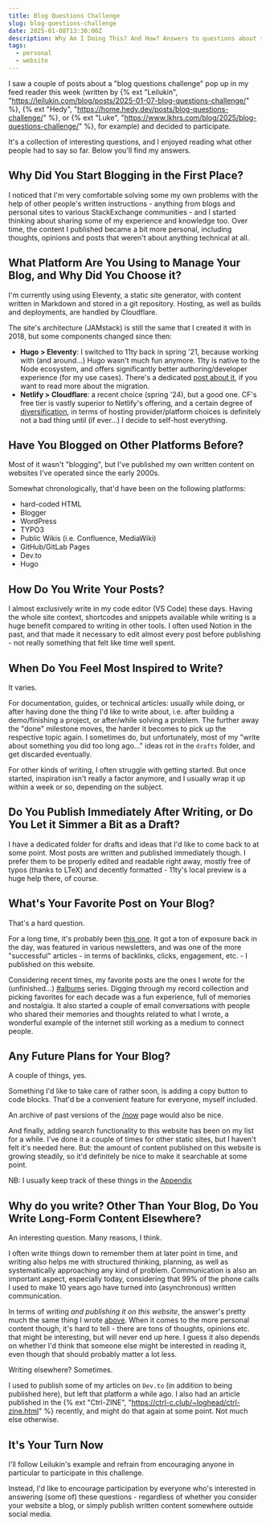 ```yaml
---
title: Blog Questions Challenge
slug: blog-questions-challenge
date: 2025-01-08T13:30:00Z
description: Why Am I Doing This? And How? Answers to questions about this website.
tags:
  - personal
  - website
---
```


I saw a couple of posts about a "blog questions challenge" pop up in my feed reader this week (written by {% ext "Leilukin", "https://leilukin.com/blog/posts/2025-01-07-blog-questions-challenge/" %}, {% ext "Hedy", "https://home.hedy.dev/posts/blog-questions-challenge/" %}, or {% ext "Luke", "https://www.lkhrs.com/blog/2025/blog-questions-challenge/" %}, for example) and decided to participate.

It's a collection of interesting questions, and I enjoyed reading what other people had to say so far.
Below you'll find my answers.

## Why Did You Start Blogging in the First Place?

I noticed that I'm very comfortable solving some my own problems with the help of other people's written instructions - anything from blogs and personal sites to various StackExchange communities - and I started thinking about sharing some of my experience and knowledge too. Over time, the content I published became a bit more personal, including thoughts, opinions and posts that weren't about anything technical at all.

## What Platform Are You Using to Manage Your Blog, and Why Did You Choose it?

I'm currently using using Eleventy, a static site generator, with content written in Markdown and stored in a git repository. Hosting, as well as builds and deployments, are handled by Cloudflare.

The site's architecture (JAMstack) is still the same that I created it with in 2018, but some components changed since then:

- **Hugo > Eleventy**: I switched to 11ty back in spring '21, because working with (and around...) Hugo wasn't much fun anymore. 11ty is native to the Node ecosystem, and offers significantly better authoring/developer experience (for my use cases). There's a dedicated [post about it](/blog/migrating-from-hugo-to-eleventy/), if you want to read more about the migration.
- **Netlify > Cloudflare**: a recent choice (spring '24), but a good one. CF's free tier is vastly superior to Netlify's offering, and a certain degree of [diversification](/blog/about-diversification/), in terms of hosting provider/platform choices is definitely not a bad thing until (if ever...) I decide to self-host everything.

## Have You Blogged on Other Platforms Before?

Most of it wasn't "blogging", but I've published my own written content on websites I've operated since the early 2000s.

Somewhat chronologically, that'd have been on the following platforms:

- hard-coded HTML
- Blogger
- WordPress
- TYPO3
- Public Wikis (i.e. Confluence, MediaWiki)
- GitHub/GitLab Pages
- <span>Dev.to</span>
- Hugo

## How Do You Write Your Posts?

I almost exclusively write in my code editor (VS Code) these days. Having the whole site context, shortcodes and snippets available while writing is a huge benefit compared to writing in other tools. I often used Notion in the past, and that made it necessary to edit almost every post before publishing - not really something that felt like time well spent.

## When Do You Feel Most Inspired to Write?

It varies.

For documentation, guides, or technical articles: usually while doing, or after having done the thing I'd like to write about, i.e. after building a demo/finishing a project, or after/while solving a problem. The further away the "done" milestone moves, the harder it becomes to pick up the respective topic again. I sometimes do, but unfortunately, most of my "write about something you did too long ago..." ideas rot in the `drafts` folder, and get discarded eventually.

For other kinds of writing, I often struggle with getting started. But once started, inspiration isn't really a factor anymore, and I usually wrap it up within a week or so, depending on the subject.

## Do You Publish Immediately After Writing, or Do You Let it Simmer a Bit as a Draft?

I have a dedicated folder for drafts and ideas that I'd like to come back to at some point. Most posts are written and published immediately though. I prefer them to be properly edited and readable right away, mostly free of typos (thanks to LTeX) and decently formatted - 11ty's local preview is a huge help there, of course.

## What's Your Favorite Post on Your Blog?

That's a hard question.

For a long time, it's probably been [this one](/blog/serverless-recipes-app-faunadb-vuejs/). It got a ton of exposure back in the day, was featured in various newsletters, and was one of the more "successful" articles - in terms of backlinks, clicks, engagement, etc. - I published on this website.

Considering recent times, my favorite posts are the ones I wrote for the (unfinished...) [#albums](/tags/albums/) series. Digging through my record collection and picking favorites for each decade was a fun experience, full of memories and nostalgia. It also started a couple of email conversations with people who shared their memories and thoughts related to what I wrote, a wonderful example of the internet still working as a medium to connect people.

## Any Future Plans for Your Blog?

A couple of things, yes.

Something I'd like to take care of rather soon, is adding a copy button to code blocks. That'd be a convenient feature for everyone, myself included.

An archive of past versions of the [/now](/now/) page would also be nice.

And finally, adding search functionality to this website has been on my list for a while. I've done it a couple of times for other static sites, but I haven't felt it's needed here. But: the amount of content published on this website is growing steadily, so it'd definitely be nice to make it searchable at some point.

NB: I usually keep track of these things in the [Appendix](/appendix/#intentions-and-to-dos)

## Why do you write? Other Than Your Blog, Do You Write Long-Form Content Elsewhere?

An interesting question. Many reasons, I think.

I often write things down to remember them at later point in time, and writing also helps me with structured thinking, planning, as well as systematically approaching any kind of problem. Communication is also an important aspect, especially today, considering that 99% of the phone calls I used to make 10 years ago have turned into (asynchronous) written communication.

In terms of writing _and publishing it on this website_, the answer's pretty much the same thing I wrote [above](#why-did-you-start-blogging-in-the-first-place). When it comes to the more personal content though, it's hard to tell - there are tons of thoughts, opinions etc. that might be interesting, but will never end up here. I guess it also depends on whether I'd think that someone else might be interested in reading it, even though that should probably matter a lot less.

Writing elsewhere?
Sometimes.

I used to publish some of my articles on `Dev.to` (in addition to being published here), but left that platform a while ago. I also had an article published in the {% ext "Ctrl-ZINE", "https://ctrl-c.club/~loghead/ctrl-zine.html" %} recently, and might do that again at some point. Not much else otherwise.

## It's Your Turn Now

I'll follow Leilukin's example and refrain from encouraging anyone in particular to participate in this challenge.

Instead, I'd like to encourage participation by everyone who's interested in answering (some of) these questions - regardless of whether you consider your website a blog, or simply publish written content somewhere outside social media.
